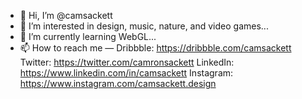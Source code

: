 - 👋 Hi, I’m @camsackett
- 👀 I’m interested in design, music, nature, and video games...
- 🌱 I’m currently learning WebGL...
- 📫 How to reach me —
  Dribbble: https://dribbble.com/camsackett
  Twitter: https://twitter.com/camronsackett
  LinkedIn: https://www.linkedin.com/in/camsackett
  Instagram: https://www.instagram.com/camsackett.design


<!---
camsackett/camsackett is a ✨ special ✨ repository because its `README.md` (this file) appears on your GitHub profile.
You can click the Preview link to take a look at your changes.
--->

